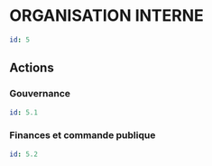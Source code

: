 # ORGANISATION INTERNE
```yaml
id: 5
```
## Actions
### Gouvernance
```yaml
id: 5.1
```

### Finances et commande publique
```yaml
id: 5.2
```

